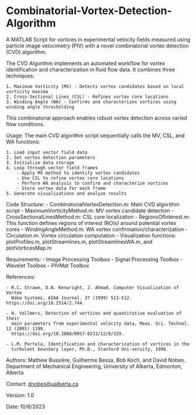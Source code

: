 # Combinatorial-Vortex-Detection-Algorithm
A MATLAB Script for vortices in experimental velocity fields measured using particle image velocimetry (PIV) with a novel combinatorial vortex detection (CVD) algorithm. 

The CVD Algorithm implements an automated workflow for vortex identification and characterization in fluid flow data. It combines three techniques:

	1. Maximum Vorticity (MV) - Detects vortex candidates based on local vorticity maxima
	2. Cross-Sectional Lines (CSL) - Refines vortex core locations
	3. Winding Angle (WA) - Confirms and characterizes vortices using winding angle thresholding

This combinatorial approach enables robust vortex detection across varied flow conditions.

Usage:
The main CVD algorithm script sequentially calls the MV, CSL, and WA functions:

	1. Load input vector field data
	2. Set vortex detection parameters
	3. Initialize data storage
	4. Loop through vector field frames
		- Apply MV method to identify vortex candidates
		- Use CSL to refine vortex core locations
		- Perform WA analysis to confirm and characterize vortices
		- Store vortex data for each frame
	5. Generate visualizations and analyze results

Code Structure:
	- CombinatorialVortexDetection.m: Main CVD algorithm script
	- MaximumVorticityMethod.m: MV vortex candidate detection
	- CrossSectionalLinesMethod.m: CSL core localization
	- RegionsOfInterest.m: This function defines regions of interest (ROIs) around potential vortex cores
	- WindingAngleMethod.m: WA vortex confirmation/characterization
	- Circulation.m: Vortex circulation computation
	- Visualization functions: plotProfiles.m, plotStreamlines.m, plotStreamlinesWA.m, and plotVorticesMap.m

Requirements:
	- Image Processing Toolbox
	- Signal Processing Toolbox
	- Wavelet Toolbox
	- PIVMat Toolbox

References:
	
	- R.C. Strawn, D.N. Kenwright, J. Ahmad, Computer Visualization of Vortex 
	  Wake Systems, AIAA Journal. 37 (1999) 511–512. https://doi.org/10.2514/2.744.

	- H. Vollmers, Detection of vortices and quantitative evaluation of their 
	  main parameters from experimental velocity data, Meas. Sci. Technol. 12 (2001) 1199. 
	  https://doi.org/10.1088/0957-0233/12/8/329.

	- L.M. Portela, Identification and characterization of vortices in the 
	  turbulent boundary layer, Ph.D., Stanford Uni-versity, 1998.

Authors: Mathew Bussière, Guilherme Bessa, Bob Koch, and David Nobes.
         Department of Mechanical Engineering, University of Alberta, 
         Edmonton, Alberta

Contact: dnobes@ualberta.ca

Version: 1.0

Date: 10/6/2023
